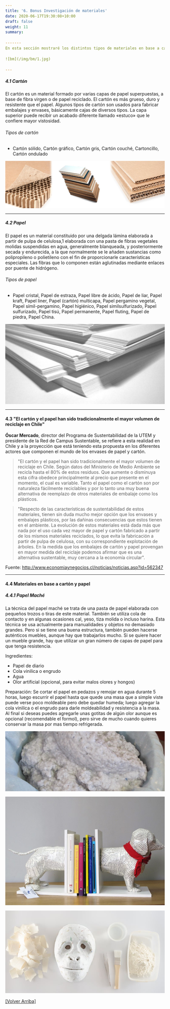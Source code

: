 ```yaml
---
title: '6. Bonus Investigación de materiales'
date: 2020-06-17T19:30:08+10:00
draft: false
weight: 11
summary: 

-------
En esta sección mostraré los distintos tipos de materiales en base a cartón y papel reciclado. Entre los que encontramos mezclas muy eficientes, economicas y firmes como por ejemplo el papel maché.  

![bm](/img/bm/1.jpg)

--- 
```


##### 4.1 Cartón 

El cartón es un material formado por varias capas de papel superpuestas, a base de fibra virgen o de papel reciclado. El cartón es más grueso, duro y resistente que el papel. Algunos tipos de cartón son usados para fabricar embalajes y envases, básicamente cajas de diversos tipos. La capa superior puede recibir un acabado diferente llamado «estuco» que le confiere mayor vistosidad.

###### Tipos de cartón
- Cartón sólido, Cartón gráfico, Cartón gris, Cartón couché, Cartoncillo, Cartón ondulado

![bm](/img/bm/2.jpg)

---

##### 4.2 Papel 

El papel es un material constituido por una delgada lámina elaborada a partir de pulpa de celulosa,1​ elaborada con una pasta de fibras vegetales molidas suspendidas en agua, generalmente blanqueada, y posteriormente secada y endurecida, a la que normalmente se le añaden sustancias como polipropileno o polietileno con el fin de proporcionarle características especiales. Las fibras que lo componen están aglutinadas mediante enlaces por puente de hidrógeno.

###### Tipos de papel
- Papel cristal, Papel de estraza, Papel libre de ácido, Papel de liar, Papel kraft, Papel liner, Papel (cartón) multicapa, Papel pergamino vegetal, Papel símil-pergamino, Papel higiénico, Papel similsulfurizado, Papel sulfurizado, Papel tisú, Papel permanente, Papel fluting, Papel de piedra, Papel China. 



![bm](/img/bm/3.jpg)

---

#### 4.3 "El cartón y el papel han sido tradicionalmente el mayor volumen de reciclaje en Chile"

**Óscar Mercado**, director del Programa de Sustentabilidad de la UTEM y presidente de la Red de Campus Sustentable, se refiere a esta realidad en Chile y a la proyección que está teniendo esta propuesta en los diferentes actores que componen el mundo de los envases de papel y cartón.

> "El cartón y el papel han sido tradicionalmente el mayor volumen de reciclaje en Chile. Según datos del Ministerio de Medio Ambiente se recicla hasta el 80% de estos residuos. Que aumente o disminuya esta cifra obedece principalmente al precio que presente en el momento, el cual es variable. Tanto el papel como el cartón son por naturaleza fácilmente reciclables y por lo tanto una muy buena alternativa de reemplazo de otros materiales de embalaje como los plásticos.

> "Respecto de las características de sustentabilidad de estos materiales, tienen sin duda mucho mejor opción que los envases y embalajes plásticos, por las dañinas consecuencias que estos tienen en el ambiente. La evolución de estos materiales está dada más que nada por el uso cada vez mayor de papel y cartón fabricado a partir de los mismos materiales reciclados, lo que evita la fabricación a partir de pulpa de celulosa, con su correspondiente explotación de árboles. En la medida que los embalajes de cartón y papel provengan en mayor medida del reciclaje podemos afirmar que es una alternativa sustentable, muy cercana a la economía circular".

Fuente: http://www.economiaynegocios.cl/noticias/noticias.asp?id=562347

---

#### 4.4 Materiales en base a cartón y papel

##### 4.4.1 Papel Maché

La técnica del papel maché se trata de una pasta de papel elaborada con pequeños trozos o tiras de este material. También se utiliza cola de contacto y en algunas ocasiones cal, yeso, tiza molida o incluso harina. Esta técnica se usa actualmente para manualidades y objetos no demasiado grandes. Pero si se tiene una buena estructura, también pueden hacerse auténticos muebles, aunque hay que trabajarlos mucho. Si se quiere hacer un mueble grande, hay que utilizar un gran número de capas de papel para que tenga resistencia.

Ingredientes:
- Papel de diario
- Cola vinilica o engrudo
- Agua
- Olor artificial (opcional, para evitar malos olores y hongos)

Preparación: Se cortar el papel en pedazos y remojar en agua durante 5 horas, luego escurrir el papel hasta que quede una masa que a simple viste puede verse poco moldeable pero debe quedar humeda; luego agregar la cola vinilica o el engrudo para darle moldeabilidad y resistencia a la masa. Al final si deseas puedes agregarle unas gotitas de algún olor aunque es opcional (recomendable el formol), pero sirve de mucho cuando quieres conservar la masa por mas tiempo refrigerada.

![bm](/img/bm/5.jpg)

![bm](/img/bm/7.jpg)

![bm](/img/bm/4.jpg)


[[Volver Arriba]]() 